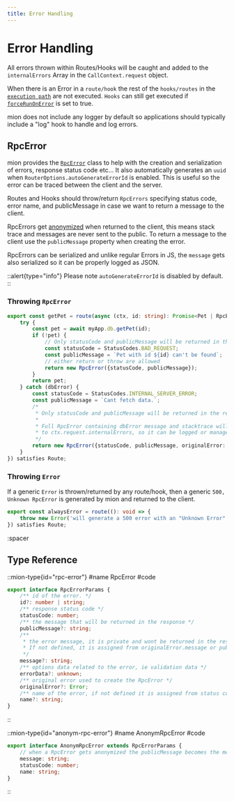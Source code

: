 ```yaml
---
title: Error Handling
---
```


# Error Handling

All errors thrown within Routes/Hooks will be caught and added to the `internalErrors` Array in the `CallContext.request` object.

When there is an Error in a `route/hook` the rest of the `hooks/routes` in the [`execution path`](./4.execution-path.md) are not executed. `Hooks` can still get executed if [`forceRunOnError`](./2.hooks.md#force-run-on-errors) is set to true.

mion does not include any logger by default so applications should typically include a "log" hook to handle and log errors. 

## RpcError

mion provides the [`RpcError`](#type-rpc-error) class to help with the creation and serialization of errors, response status code etc... It also automatically generates an `uuid` when `RouterOptions.autoGenerateErrorId` is enabled. This is useful so the error can be traced between the client and the server.

Routes and Hooks should throw/return `RpcErrors` specifying status code, error name, and publicMessage in case we want to return a message to the client.

RpcErrors get [anonymized](#type-anonym-rpc-error) when returned to the client, this means stack trace and messages are never sent to the public. To return a message to the client use the `publicMessage` property when creating the error.

RpcErrors can be serialized and unlike regular Errors in JS, the `message` gets also serialized so it can be properly logged as JSON.

::alert{type="info"}
Please note  `autoGenerateErrorId` is disabled by default.
::


### Throwing `RpcError`
<!-- embedme ../../../packages/router/examples/error-handling.routes.ts#L6-L28 -->
```ts
export const getPet = route(async (ctx, id: string): Promise<Pet | RpcError> => {
    try {
        const pet = await myApp.db.getPet(id);
        if (!pet) {
            // Only statusCode and publicMessage will be returned in the response.body
            const statusCode = StatusCodes.BAD_REQUEST;
            const publicMessage = `Pet with id ${id} can't be found`;
            // either return or throw are allowed
            return new RpcError({statusCode, publicMessage});
        }
        return pet;
    } catch (dbError) {
        const statusCode = StatusCodes.INTERNAL_SERVER_ERROR;
        const publicMessage = `Cant fetch data.`;
        /*
         * Only statusCode and publicMessage will be returned in the response.body.
         *
         * Full RpcError containing dbError message and stacktrace will be added
         * to ctx.request.internalErrors, so it can be logged or managed after
         */
        return new RpcError({statusCode, publicMessage, originalError: dbError as Error});
    }
}) satisfies Route;
```

### Throwing `Error`

If a generic `Error` is thrown/returned by any route/hook, then a generic `500, Unknown RpcError` is generated by mion and returned to the client.

<!-- embedme ../../../packages/router/examples/error-handling.routes.ts#L30-L32 -->
```ts
export const alwaysError = route((): void => {
    throw new Error('will generate a 500 error with an "Unknown Error" message');
}) satisfies Route;
```

:spacer

## Type Reference

::mion-type{id="rpc-error"}
#name
RpcError
#code
<!-- embedme ../../../packages/core/src/types.ts#L18-L36 -->
```ts
export interface RpcErrorParams {
    /** id of the error. */
    id?: number | string;
    /** response status code */
    statusCode: number;
    /** the message that will be returned in the response */
    publicMessage?: string;
    /**
     * the error message, it is private and wont be returned in the response.
     * If not defined, it is assigned from originalError.message or publicMessage.
     */
    message?: string;
    /** options data related to the error, ie validation data */
    errorData?: unknown;
    /** original error used to create the RpcError */
    originalError?: Error;
    /** name of the error, if not defined it is assigned from status code */
    name?: string;
}
```
::

::mion-type{id="anonym-rpc-error"}
#name
AnonymRpcError
#code
<!-- embedme ../../../packages/core/src/types.ts#L46-L51 -->
```ts
export interface AnonymRpcError extends RpcErrorParams {
    // when a RpcError gets anonymized the publicMessage becomes the message.
    message: string;
    statusCode: number;
    name: string;
}
```
::